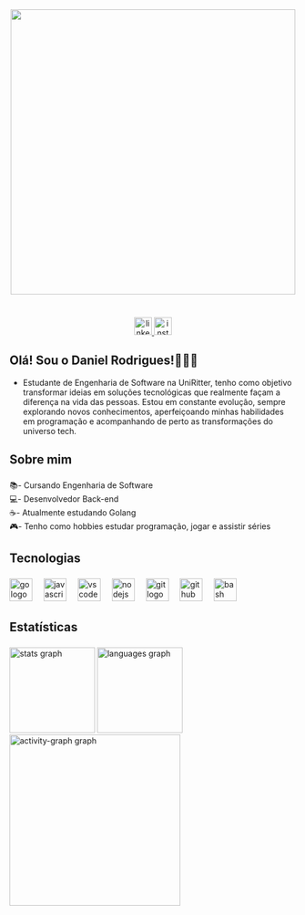 <div align="center">
 <img src="https://user-images.githubusercontent.com/74038190/225813708-98b745f2-7d22-48cf-9150-083f1b00d6c9.gif" width="500">
<br><br>
</div>

###

<div align="center">
  <a href="https://www.linkedin.com/in/danrodsg/" target="_blank">
    <img src="https://img.shields.io/static/v1?message=LinkedIn&logo=linkedin&label=&color=0077B5&logoColor=white&labelColor=&style=for-the-badge" height="31" alt="linkedin logo"  />
  </a>
  <a href="https://www.instagram.com/danrodsg/" target="_blank">
    <img src="https://img.shields.io/static/v1?message=Instagram&logo=instagram&label=&color=E4405F&logoColor=white&labelColor=&style=for-the-badge" height="31" alt="instagram logo"  />
  </a>

</div>

###

###


##  Olá! Sou o Daniel Rodrigues!🙋🏻‍♂️
 - Estudante de Engenharia de Software na UniRitter, tenho como objetivo transformar ideias em soluções tecnológicas que realmente façam a diferença na vida das pessoas.
 Estou em constante evolução, sempre explorando novos conhecimentos, aperfeiçoando minhas habilidades em programação e acompanhando de perto as transformações do universo tech.
  
<h2 align="left">Sobre mim</h2>


###


<p align="left">📚- Cursando Engenharia de Software<br>💻- Desenvolvedor Back-end<br>☕- Atualmente estudando Golang<br>🎮- Tenho como hobbies estudar programação, jogar e assistir séries

###

<h2 align="left">Tecnologias</h2>


###


<div align="left">
  <img src="https://cdn.jsdelivr.net/gh/devicons/devicon/icons/go/go-original.svg" height="40" alt="go logo"  />
  <img width="12" />
  <img src="https://cdn.jsdelivr.net/gh/devicons/devicon/icons/javascript/javascript-plain.svg" height="40" alt="javascript logo"  />
  <img width="12" />
  <img src="https://cdn.jsdelivr.net/gh/devicons/devicon/icons/vscode/vscode-original.svg" height="40" alt="vscode logo"  />
  <img width="12" />
  <img src="https://cdn.jsdelivr.net/gh/devicons/devicon/icons/nodejs/nodejs-original.svg" height="40" alt="nodejs logo"  />
  <img width="12" />
  <img src="https://cdn.jsdelivr.net/gh/devicons/devicon/icons/git/git-original.svg" height="40" alt="git logo"  />
  <img width="12" />
  <img src="https://cdn.jsdelivr.net/gh/devicons/devicon/icons/github/github-original.svg" height="40" alt="github logo"  />
  <img width="12" />
  <img src="https://cdn.jsdelivr.net/gh/devicons/devicon/icons/bash/bash-original.svg" height="40" alt="bash logo"  />
</div>




<h2 align="left">Estatísticas</h2>


###


<div align="left">
  <img src="https://github-readme-stats.vercel.app/api?username=danrodsg&hide_title=false&hide_rank=false&show_icons=true&include_all_commits=true&count_private=true&disable_animations=false&theme=tokyonight&locale=pt-br&hide_border=true&order=1" height="150" alt="stats graph"  />
  <img src="https://github-readme-stats.vercel.app/api/top-langs?username=danrodsg&locale=pt-br&hide_title=false&layout=compact&card_width=320&langs_count=5&theme=tokyonight&hide_border=true&order=2" height="150" alt="languages graph"  />
  <img src="https://github-readme-activity-graph.vercel.app/graph?username=danrodsg&radius=16&theme=tokyo-night&area=true&order=5&hide_border=true&hide_title=false" height="300" alt="activity-graph graph"  />
</div>


###


